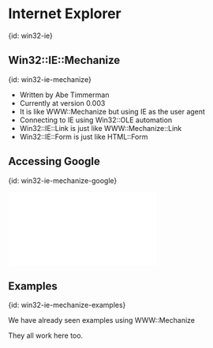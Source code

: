 # Internet Explorer
{id: win32-ie}


## Win32::IE::Mechanize
{id: win32-ie-mechanize}

* Written by Abe Timmerman
* Currently at version 0.003
* It is like WWW::Mechanize but using IE as the user agent
* Connecting to IE using Win32::OLE automation
* Win32::IE::Link is just like WWW::Mechanize::Link
* Win32::IE::Form is just like HTML::Form


## Accessing Google
{id: win32-ie-mechanize-google}

![](examples/win32-ie/google_win32.pl)


## Examples
{id: win32-ie-mechanize-examples}

We have already seen examples using WWW::Mechanize

They all work here too.




